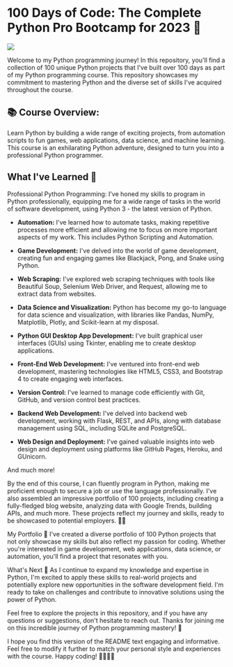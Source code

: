 # 100 Days of Code: The Complete Python Pro Bootcamp for 2023 🐍

![](https://github.com/shayanrsh/100DaysOfCode/blob/main/giphy.gif)

Welcome to my Python programming journey! In this repository, you'll find a collection of 100 unique Python projects that I've built over 100 days as part of my Python programming course. This repository showcases my commitment to mastering Python and the diverse set of skills I've acquired throughout the course.

## 📚 Course Overview:
Learn Python by building a wide range of exciting projects, from automation scripts to fun games, web applications, data science, and machine learning. This course is an exhilarating Python adventure, designed to turn you into a professional Python programmer.

## What I've Learned 🧠
Professional Python Programming: I've honed my skills to program in Python professionally, equipping me for a wide range of tasks in the world of software development, using Python 3 - the latest version of Python.

- **Automation:** I've learned how to automate tasks, making repetitive processes more efficient and allowing me to focus on more important aspects of my work. This includes Python Scripting and Automation.

- **Game Development:** I've delved into the world of game development, creating fun and engaging games like Blackjack, Pong, and Snake using Python.

- **Web Scraping:** I've explored web scraping techniques with tools like Beautiful Soup, Selenium Web Driver, and Request, allowing me to extract data from websites.

- **Data Science and Visualization:** Python has become my go-to language for data science and visualization, with libraries like Pandas, NumPy, Matplotlib, Plotly, and Scikit-learn at my disposal.

- **Python GUI Desktop App Development:** I've built graphical user interfaces (GUIs) using Tkinter, enabling me to create desktop applications.

- **Front-End Web Development:** I've ventured into front-end web development, mastering technologies like HTML5, CSS3, and Bootstrap 4 to create engaging web interfaces.

- **Version Control:** I've learned to manage code efficiently with Git, GitHub, and version control best practices.

- **Backend Web Development:** I've delved into backend web development, working with Flask, REST, and APIs, along with database management using SQL, including SQLite and PostgreSQL.

- **Web Design and Deployment:** I've gained valuable insights into web design and deployment using platforms like GitHub Pages, Heroku, and GUnicorn.

And much more!

By the end of this course, I can fluently program in Python, making me proficient enough to secure a job or use the language professionally. I've also assembled an impressive portfolio of 100 projects, including creating a fully-fledged blog website, analyzing data with Google Trends, building APIs, and much more. These projects reflect my journey and skills, ready to be showcased to potential employers. 📂💼


My Portfolio 🌟
I've created a diverse portfolio of 100 Python projects that not only showcase my skills but also reflect my passion for coding. Whether you're interested in game development, web applications, data science, or automation, you'll find a project that resonates with you.

What's Next 🚀
As I continue to expand my knowledge and expertise in Python, I'm excited to apply these skills to real-world projects and potentially explore new opportunities in the software development field. I'm ready to take on challenges and contribute to innovative solutions using the power of Python.

Feel free to explore the projects in this repository, and if you have any questions or suggestions, don't hesitate to reach out. Thanks for joining me on this incredible journey of Python programming mastery! 🙌

I hope you find this version of the README text engaging and informative. Feel free to modify it further to match your personal style and experiences with the course. Happy coding! 🐍👨‍💻🚀
